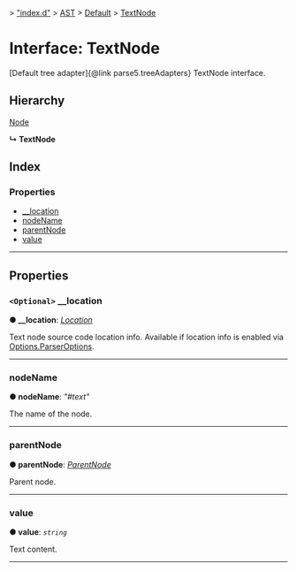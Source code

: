 [](../README.md) > ["index.d"](../modules/_index_d_.md) > [AST](../modules/_index_d_.ast.md) > [Default](../modules/_index_d_.ast.default.md) > [TextNode](../interfaces/_index_d_.ast.default.textnode.md)

# Interface: TextNode

\[Default tree adapter\]{@link parse5.treeAdapters} TextNode interface.

## Hierarchy

 [Node](_index_d_.ast.default.node.md)

**↳ TextNode**

## Index

### Properties

* [__location](_index_d_.ast.default.textnode.md#__location)
* [nodeName](_index_d_.ast.default.textnode.md#nodename)
* [parentNode](_index_d_.ast.default.textnode.md#parentnode)
* [value](_index_d_.ast.default.textnode.md#value)

---

## Properties

<a id="__location"></a>

### `<Optional>` __location

**● __location**: *[Location](_index_d_.markupdata.location.md)*

Text node source code location info. Available if location info is enabled via [Options.ParserOptions](_index_d_.options.parseroptions.md).

___
<a id="nodename"></a>

###  nodeName

**● nodeName**: *"#text"*

The name of the node.

___
<a id="parentnode"></a>

###  parentNode

**● parentNode**: *[ParentNode](_index_d_.ast.default.parentnode.md)*

Parent node.

___
<a id="value"></a>

###  value

**● value**: *`string`*

Text content.

___

